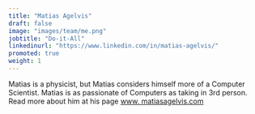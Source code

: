 ```yaml
---
title: "Matias Agelvis"
draft: false
image: "images/team/me.png"
jobtitle: "Do-it-All"
linkedinurl: "https://www.linkedin.com/in/matias-agelvis/"
promoted: true
weight: 1
---
```


Matias is a physicist, but Matias considers himself more of a Computer Scientist. Matias is as passionate of Computers as taking in 3rd person.
Read more about him at his page [www. matiasagelvis.com](http://matiasagelvis.com)